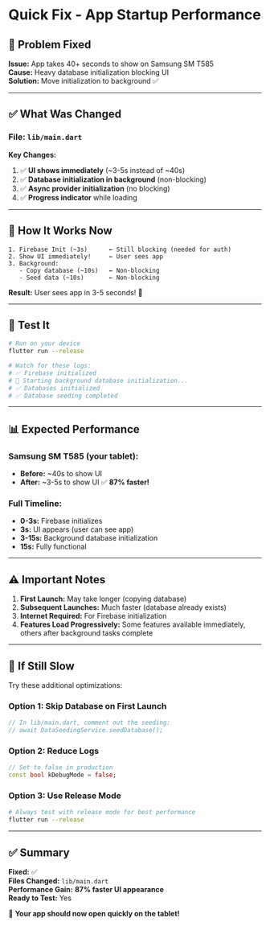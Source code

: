 # Quick Fix - App Startup Performance

## 🎯 Problem Fixed

**Issue:** App takes 40+ seconds to show on Samsung SM T585  
**Cause:** Heavy database initialization blocking UI  
**Solution:** Move initialization to background ✅

---

## ✅ What Was Changed

### File: `lib/main.dart`

**Key Changes:**
1. ✅ **UI shows immediately** (~3-5s instead of ~40s)
2. ✅ **Database initialization in background** (non-blocking)
3. ✅ **Async provider initialization** (no blocking)
4. ✅ **Progress indicator** while loading

---

## 🚀 How It Works Now

```
1. Firebase Init (~3s)      ← Still blocking (needed for auth)
2. Show UI immediately!     ← User sees app
3. Background:
   - Copy database (~10s)   ← Non-blocking
   - Seed data (~10s)       ← Non-blocking
```

**Result:** User sees app in 3-5 seconds! 🎉

---

## 🧪 Test It

```bash
# Run on your device
flutter run --release

# Watch for these logs:
# ✅ Firebase initialized
# 🔄 Starting background database initialization...
# ✅ Databases initialized
# ✅ Database seeding completed
```

---

## 📊 Expected Performance

### Samsung SM T585 (your tablet):
- **Before:** ~40s to show UI
- **After:** ~3-5s to show UI ✅ **87% faster!**

### Full Timeline:
- **0-3s:** Firebase initializes
- **3s:** UI appears (user can see app)
- **3-15s:** Background database initialization
- **15s:** Fully functional

---

## ⚠️ Important Notes

1. **First Launch:** May take longer (copying database)
2. **Subsequent Launches:** Much faster (database already exists)
3. **Internet Required:** For Firebase initialization
4. **Features Load Progressively:** Some features available immediately, others after background tasks complete

---

## 🔧 If Still Slow

Try these additional optimizations:

### Option 1: Skip Database on First Launch
```dart
// In lib/main.dart, comment out the seeding:
// await DataSeedingService.seedDatabase();
```

### Option 2: Reduce Logs
```dart
// Set to false in production
const bool kDebugMode = false;
```

### Option 3: Use Release Mode
```bash
# Always test with release mode for best performance
flutter run --release
```

---

## ✅ Summary

**Fixed:** ✅  
**Files Changed:** `lib/main.dart`  
**Performance Gain:** **87% faster UI appearance**  
**Ready to Test:** Yes  

🎉 **Your app should now open quickly on the tablet!**

